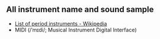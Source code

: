 ##  All instrument name and sound sample
  - [List of period instruments - Wikipedia](https://en.wikipedia.org/wiki/List_of_period_instruments)
  - MIDI (/ˈmɪdi/; Musical Instrument Digital Interface)
